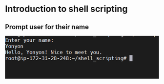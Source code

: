 # Introduction to shell scripting
## Prompt user for their name

![alt text](<images/Screenshot 2024-02-22 113640.png>)
